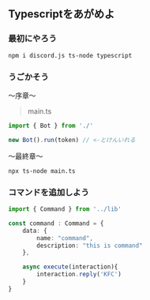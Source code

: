 ## Typescriptをあがめよ

### 最初にやろう

```
npm i discord.js ts-node typescript
```

### うごかそう

～序章～

> main.ts
```ts
import { Bot } from './'

new Bot().run(token) // <-とけんいれる
```

～最終章～

```
npx ts-node main.ts
```

### コマンドを追加しよう

```ts
import { Command } from '../lib'

const command : Command = {
    data: {
        name: "command",
        description: "this is command"
    },

    async execute(interaction){
        interaction.reply('KFC')
    }
}
```
